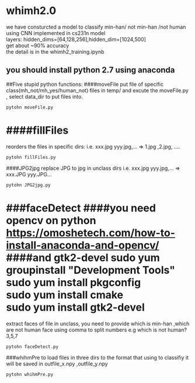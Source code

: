 # whimh2.0
we have consturcted a model to classify min-han/ not min-han /not human  
using CNN implemented in cs231n model  
layers: hidden_dims=[64,128,256],hidden_dim=[1024,500]   
get about ~90% accuracy  
the detail is in the whimh2_training.ipynb  
## you should install python 2.7 using anaconda
##Five stupid python functions:
####moveFile
put file of specific class(mh_not/mh_yes/human_not) files in temp/ 
and excute the moveFile.py , select data_dir to put files into.
```
pytohn moveFile.py
```
####fillFiles
=========
reorders the files in specific dirs:
i.e. xxx.jpg yyy.jpg,... => 1.jpg ,2.jpg, ....
```
pytohn fillFiles.py
```
####JPG2jpg
replace JPG to jpg in unclass dirs
i.e. xxx.jpg yyy.jpg,... =>  xxx.JPG yyy.JPG...
```
pytohn JPG2jpg.py
```

###faceDetect
####you need opencv on python
https://omoshetech.com/how-to-install-anaconda-and-opencv/
####and gtk2-devel
sudo yum groupinstall "Development Tools"  
sudo yum install pkgconfig  
sudo yum install cmake  
sudo yum install gtk2-devel  
=========
extract faces of file in unclass, you need to provide
which is min-han ,which are not human face
using comma to split numbers
e.g
which is not human?
3,5,7
```
pytohn faceDetect.py
```

###whihmPre
to load files in three dirs to the format that using to classifiy
it will be saved in outfile_x.npy ,outfile_y.npy
```
pytohn whihmPre.py
```
